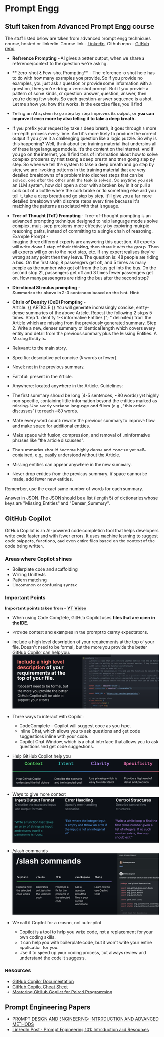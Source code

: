 # Prompt Engg

## Stuff taken from Advanced Prompt Engg course
The stuff listed below are taken from advanced prompt engg techniques course, hosted on linkedin. Course link - [LinkedIn](https://www.linkedin.com/learning/advanced-prompt-engineering-techniques/zero-shot-and-few-shot-prompting?autoSkip=true&dApp=204528272&leis=MVL&resume=false&u=3322), Github repo - [GitHub repo](https://github.com/LinkedInLearning/advanced-prompt-engineering-techniques-3817061)

- **Reference Prompting** - AI gives a better output, when we share a reference/context to the question we're asking.

- ** Zero-shot & Few-shot Prompting** - The reference to shot here has to do with how many examples you provide. So if you provide no examples, you just ask a question or provide some information with a question, then you're doing a zero shot prompt. But if you provide a pattern of some kinds, or question, answer, question, answer, then you're doing few shots. So each question-answer sequence is a shot. Let me show you how this works. In the exercise files, you'll find 

 - Telling an AI system to go step by step improves its output, or **you can improve it even more by also telling it to take a deep breath.** 
 - If you prefix your request by take a deep breath, it goes through a more in-depth process every time. And it's more likely to produce the correct output if you give it a challenging question like a logic puzzle. So why is this happening? Well, think about the training material that underpins all of these large language models. It's the content on the internet. And if you go on the internet, you'll find tons of information about how to solve complex problems by first taking a deep breath and then going step by step. So when we tell the system to take a deep breath and go step by step, we are invoking patterns in the training material that are very detailed breakdowns of a problem into discreet steps that can be solved, one after the other until the task is solved. So anytime you ask an LLM system, how do I open a door with a broken key in it or pull a cork out of a bottle where the cork broke or do something else and you tell it, take a deep breath and go step by step. It'll give you a far more detailed breakdown with discrete steps every time because it's matching the patterns associated with that language. 

 - **Tree of Thought (ToT) Prompting** - Tree-of-Thought prompting is an advanced prompting technique designed to help language models solve complex, multi-step problems more effectively by exploring multiple reasoning paths, instead of committing to a single chain of reasoning.  
 Example Prompt -  
 Imagine three different experts are answering this question. 
All experts will write down 1 step of their thinking, then share it with the group. 
Then all experts will go on to the next step, etc. 
If any expert realises they're wrong at any point then they leave. 
The question is: 
48 people are riding a bus. On the first stop, 8 passengers get off, and 5 times as many people as the number who got off from the bus get into the bus. On the second stop 21, passengers get off and 3 times fewer passengers get on. How many passengers are riding the bus after the second stop?

- **Directional Stimulus prompting** -  
Summarize the above in 2-3 sentences based on the hint. 
Hint: 

- **Chain of Density (CoD) Prompting** -  
Article: {{ ARTICLE }}
You will generate increasingly concise, entity-dense summaries of the above Article.
Repeat the following 2 steps 5 times.
Step 1. Identify 1-3 informative Entities ("; " delimited) from the Article which are missing from the previously generated summary.
Step 2. Write a new, denser summary of identical length which covers every entity and detail from the previous summary plus the Missing Entities.
A Missing Entity is:
- Relevant: to the main story.
- Specific: descriptive yet concise (5 words or fewer).
- Novel: not in the previous summary.
- Faithful: present in the Article.
- Anywhere: located anywhere in the Article.
Guidelines:
- The first summary should be long (4-5 sentences, ~80 words) yet highly non-specific, containing little information beyond the entities marked as missing. Use overly verbose language and fillers (e.g., "this article discusses") to reach ~80 words.
- Make every word count: rewrite the previous summary to improve flow and make space for additional entities.
- Make space with fusion, compression, and removal of uninformative phrases like "the article discusses".
- The summaries should become highly dense and concise yet self-contained, e.g., easily understood without the Article.
- Missing entities can appear anywhere in the new summary.
- Never drop entities from the previous summary. If space cannot be made, add fewer new entities.

Remember, use the exact same number of words for each summary.

Answer in JSON. The JSON should be a list (length 5) of dictionaries whose keys are "Missing_Entities" and "Denser_Summary".


## GitHub Copilot
GitHub Copilot is an AI-powered code completion tool that helps developers write code faster and with fewer errors. It uses machine learning to suggest code snippets, functions, and even entire files based on the context of the code being written.
### Areas where Copilot shines
- Boilerplate code and scaffolding
- Writing Unittests
- Pattern matching
- Uncommon or confusing syntax

### Important Points
**Important points taken from - [YT Video](https://www.youtube.com/watch?v=GPLUGJsVx0s)**
- When using Code Complete, GitHub Copilot uses **files that are open in the IDE.**
- Provide context and examples in the prompt to clarity expectations.
- Include a high level description of your requirements at the top of your file. 
Doesn't need to be formal, but the more you provide the better GitHub Copilot can help you.
![alt text](image.png)

- Three ways to interact with Copilot:
  - CodeComplete - Copilot will suggest code as you type.
  - Inline Chat, which allows you to ask questions and get code suggestions inline with your code.
  - Copilot Chat Window, which is a chat interface that allows you to ask questions and get code suggestions.

- Help GitHub Copilot help you  
![alt text](image-1.png)

- Ways to give more context  
![alt text](image-2.png)

- /slash commands
![alt text](image-3.png)

- We call it Copilot for a reason, not auto-pilot.
  - Copilot is a tool to help you write code, not a replacement for your own coding skills.
  - It can help you with boilerplate code, but it won't write your entire application for you.
  - Use it to speed up your coding process, but always review and understand the code it suggests.

### Resources
- [GitHub Copilot Documentation](https://docs.github.com/en/copilot)
- [GitHub Copilot Cheat Sheet](https://docs.github.com/en/copilot/reference/cheat-sheet)
- [Mastering GitHub Copilot for Paired Programming](https://github.com/microsoft/Mastering-GitHub-Copilot-for-Paired-Programming)


## Prompt Engineering Papers
- [PROMPT DESIGN AND ENGINEERING: INTRODUCTION AND ADVANCED METHODS](https://arxiv.org/pdf/2401.14423)
- [LinkedIn Post - Prompt Engineering 101: Introduction and Resources](https://www.linkedin.com/pulse/prompt-engineering-101-introduction-resources-amatriain/)